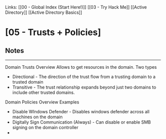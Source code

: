 Links: [[00 - Global Index (Start Here!)]] [[03 - Try Hack Me]] [[Active Directory]] [[Active Directory Basics]]

# [05 - Trusts + Policies]
## Notes
---
Domain Trusts Overview
Allows to get resources in the domain.
Two types
- Directional - The direction of the trust flow from a trusting domain to a trusted domain
- Transitive - The trust relationship expands beyond just two domains to include other trusted domains.

Domain Policies Overview
Examples
 - Disable WIndows Defender - Disables windows defender across all machines on the domain
 - Digitally Sign Communication (Always) - Can disable or enable SMB signing on the domain controller
 -